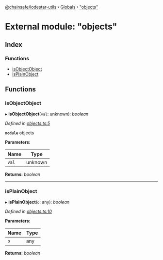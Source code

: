 [@chainsafe/lodestar-utils](../README.md) › [Globals](../globals.md) › ["objects"](_objects_.md)

# External module: "objects"

## Index

### Functions

* [isObjectObject](_objects_.md#isobjectobject)
* [isPlainObject](_objects_.md#isplainobject)

## Functions

###  isObjectObject

▸ **isObjectObject**(`val`: unknown): *boolean*

*Defined in [objects.ts:5](https://github.com/ChainSafe/lodestar/blob/cce68e126/packages/lodestar-utils/src/objects.ts#L5)*

**`module`** objects

**Parameters:**

Name | Type |
------ | ------ |
`val` | unknown |

**Returns:** *boolean*

___

###  isPlainObject

▸ **isPlainObject**(`o`: any): *boolean*

*Defined in [objects.ts:10](https://github.com/ChainSafe/lodestar/blob/cce68e126/packages/lodestar-utils/src/objects.ts#L10)*

**Parameters:**

Name | Type |
------ | ------ |
`o` | any |

**Returns:** *boolean*
